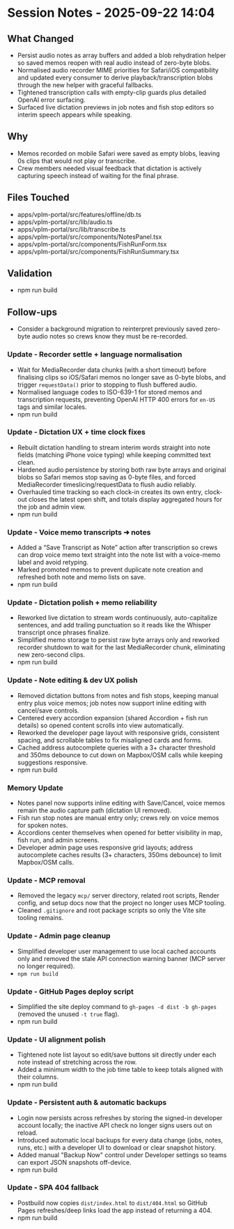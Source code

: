 # Session Notes - 2025-09-22 14:04

## What Changed
- Persist audio notes as array buffers and added a blob rehydration helper so saved memos reopen with real audio instead of zero-byte blobs.
- Normalised audio recorder MIME priorities for Safari/iOS compatibility and updated every consumer to derive playback/transcription blobs through the new helper with graceful fallbacks.
- Tightened transcription calls with empty-clip guards plus detailed OpenAI error surfacing.
- Surfaced live dictation previews in job notes and fish stop editors so interim speech appears while speaking.

## Why
- Memos recorded on mobile Safari were saved as empty blobs, leaving 0s clips that would not play or transcribe.
- Crew members needed visual feedback that dictation is actively capturing speech instead of waiting for the final phrase.

## Files Touched
- apps/vplm-portal/src/features/offline/db.ts
- apps/vplm-portal/src/lib/audio.ts
- apps/vplm-portal/src/lib/transcribe.ts
- apps/vplm-portal/src/components/NotesPanel.tsx
- apps/vplm-portal/src/components/FishRunForm.tsx
- apps/vplm-portal/src/components/FishRunSummary.tsx

## Validation
- npm run build

## Follow-ups
- Consider a background migration to reinterpret previously saved zero-byte audio notes so crews know they must be re-recorded.

### Update - Recorder settle + language normalisation
- Wait for MediaRecorder data chunks (with a short timeout) before finalising clips so iOS/Safari memos no longer save as 0-byte blobs, and trigger `requestData()` prior to stopping to flush buffered audio.
- Normalised language codes to ISO-639-1 for stored memos and transcription requests, preventing OpenAI HTTP 400 errors for `en-US` tags and similar locales.
- npm run build
### Update - Dictation UX + time clock fixes
- Rebuilt dictation handling to stream interim words straight into note fields (matching iPhone voice typing) while keeping committed text clean.
- Hardened audio persistence by storing both raw byte arrays and original blobs so Safari memos stop saving as 0-byte files, and forced MediaRecorder timeslicing/requestData to flush audio reliably.
- Overhauled time tracking so each clock-in creates its own entry, clock-out closes the latest open shift, and totals display aggregated hours for the job and admin view.
- npm run build
### Update - Voice memo transcripts ➜ notes
- Added a “Save Transcript as Note” action after transcription so crews can drop voice memo text straight into the note list with a voice-memo label and avoid retyping.
- Marked promoted memos to prevent duplicate note creation and refreshed both note and memo lists on save.
- npm run build
### Update - Dictation polish + memo reliability
- Reworked live dictation to stream words continuously, auto-capitalize sentences, and add trailing punctuation so it reads like the Whisper transcript once phrases finalize.
- Simplified memo storage to persist raw byte arrays only and reworked recorder shutdown to wait for the last MediaRecorder chunk, eliminating new zero-second clips.
- npm run build
### Update - Note editing & dev UX polish
- Removed dictation buttons from notes and fish stops, keeping manual entry plus voice memos; job notes now support inline editing with cancel/save controls.
- Centered every accordion expansion (shared Accordion + fish run details) so opened content scrolls into view automatically.
- Reworked the developer page layout with responsive grids, consistent spacing, and scrollable tables to fix misaligned cards and forms.
- Cached address autocomplete queries with a 3+ character threshold and 350ms debounce to cut down on Mapbox/OSM calls while keeping suggestions responsive.
- npm run build
### Memory Update
- Notes panel now supports inline editing with Save/Cancel, voice memos remain the audio capture path (dictation UI removed).
- Fish run stop notes are manual entry only; crews rely on voice memos for spoken notes.
- Accordions center themselves when opened for better visibility in map, fish run, and admin screens.
- Developer admin page uses responsive grid layouts; address autocomplete caches results (3+ characters, 350ms debounce) to limit Mapbox/OSM calls.
### Update - MCP removal
- Removed the legacy `mcp/` server directory, related root scripts, Render config, and setup docs now that the project no longer uses MCP tooling.
- Cleaned `.gitignore` and root package scripts so only the Vite site tooling remains.
### Update - Admin page cleanup
- Simplified developer user management to use local cached accounts only and removed the stale API connection warning banner (MCP server no longer required).
- `npm run build`
### Update - GitHub Pages deploy script
- Simplified the site deploy command to `gh-pages -d dist -b gh-pages` (removed the unused `-t true` flag).
- npm run build
### Update - UI alignment polish
- Tightened note list layout so edit/save buttons sit directly under each note instead of stretching across the row.
- Added a minimum width to the job time table to keep totals aligned with their columns.
- npm run build
### Update - Persistent auth & automatic backups
- Login now persists across refreshes by storing the signed-in developer account locally; the inactive API check no longer signs users out on reload.
- Introduced automatic local backups for every data change (jobs, notes, runs, etc.) with a developer UI to download or clear snapshot history.
- Added manual "Backup Now" control under Developer settings so teams can export JSON snapshots off-device.
- npm run build
### Update - SPA 404 fallback
- Postbuild now copies `dist/index.html` to `dist/404.html` so GitHub Pages refreshes/deep links load the app instead of returning a 404.
- npm run build
